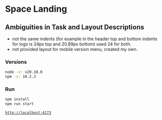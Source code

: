 # Space Landing

## Ambiguities in Task and Layout Descriptions

- not the same indents (for example in the header top and bottom indents for logo is 24px top and 20.89px bottom) used 24 for both.
- not provided layout for mobile version menu, created my own.

### Versions

```bash
node -v: v20.10.0
npm -v: 10.2.3
```

### Run

```bash
npm install
npm run start
```

[`http://localhost:4173`](http://localhost:4173)
